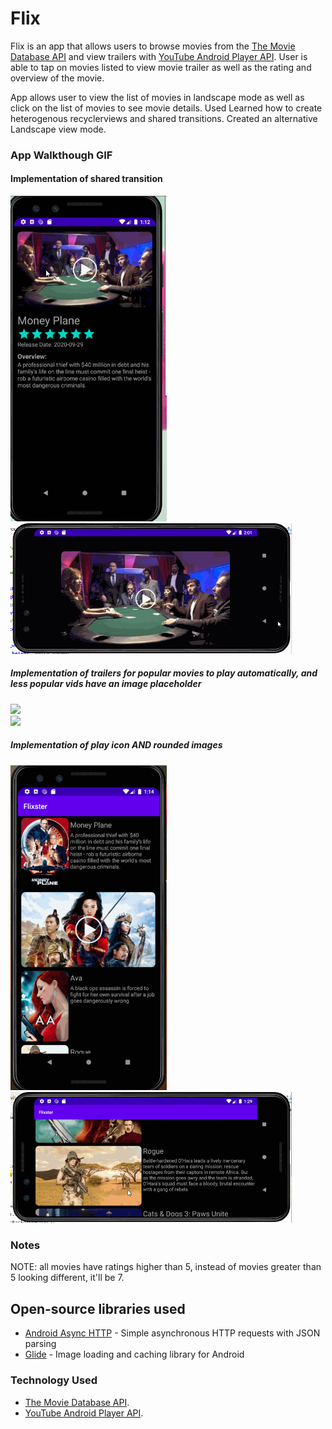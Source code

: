 # Flix
Flix is an app that allows users to browse movies from the [The Movie Database API](http://docs.themoviedb.apiary.io/#) and view trailers with [YouTube Android Player API](https://developers.google.com/youtube/android/player/#). User is able to tap on movies listed to view movie trailer as well as the rating and overview of the movie. 

App allows user to view the list of movies in landscape mode as well as click on the list of movies to see movie details. Used 
Learned how to create heterogenous recyclerviews and shared transitions. Created an alternative Landscape view mode. 



### App Walkthough GIF

#### Implementation of shared transition  <br>
<img src="https://github.com/kallytang/Flixster-App/blob/master/flixter_app_transition.gif" width=250><br>
<img src="https://github.com/kallytang/Flixster-App/blob/master/transitions_land.gif" width=450><br>

##### Implementation of trailers for popular movies to play automatically, and less popular vids have an image placeholder
<img src="https://github.com/kallytang/Flixster-App/blob/master/flixter_app_different_rating_views.gif" width=250><br>
<img src="https://github.com/kallytang/Flixster-App/blob/master/different_rating_views_land.gif" width=450><br>

##### Implementation of play icon AND rounded images<br>
<img src="https://github.com/kallytang/Flixster-App/blob/master/flixter_app_playicon.gif" width=250><br>
<img src="https://github.com/kallytang/Flixster-App/blob/master/flixter_app_playicon_land.gif" width=450><br>

### Notes
NOTE: all movies have ratings higher than 5, instead of movies greater than 5 looking different, it'll be 7.

## Open-source libraries used
- [Android Async HTTP](https://github.com/codepath/CPAsyncHttpClient) - Simple asynchronous HTTP requests with JSON parsing
- [Glide](https://github.com/bumptech/glide) - Image loading and caching library for Android

### Technology Used

- [The Movie Database API](http://docs.themoviedb.apiary.io/#).
- [YouTube Android Player API](https://developers.google.com/youtube/android/player/#).
